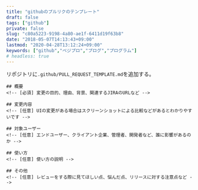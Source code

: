 ```yaml
---
title: "githubのプルリクのテンプレート"
draft: false
tags: ["github"]
private: false
slug: "c80a5223-9198-4a80-ae1f-6411d19f63b8"
date: "2018-05-07T14:13:43+09:00"
lastmod: "2020-04-28T13:12:24+09:00"
keywords: ["github","ベジプロ","プログ","プログラム"]
# headless: true
---
```


リポジトリに`.github/PULL_REQUEST_TEMPLATE.md`を追加する。

```
## 概要
<!-- [必須] 変更の目的、理由、背景、関連するJIRAのURLなど -->

## 変更内容
<!-- [任意] UIの変更がある場合はスクリーンショットによる比較などがあるとわかりやすいです -->

## 対象ユーザー
<!-- [任意] エンドユーザー、クライアント企業、管理者、開発者など、誰に影響があるのか -->

## 使い方
<!-- [任意] 使い方の説明 -->

## その他
<!-- [任意] レビューをする際に見てほしい点、悩んだ点、リリースに対する注意点など -->

```
